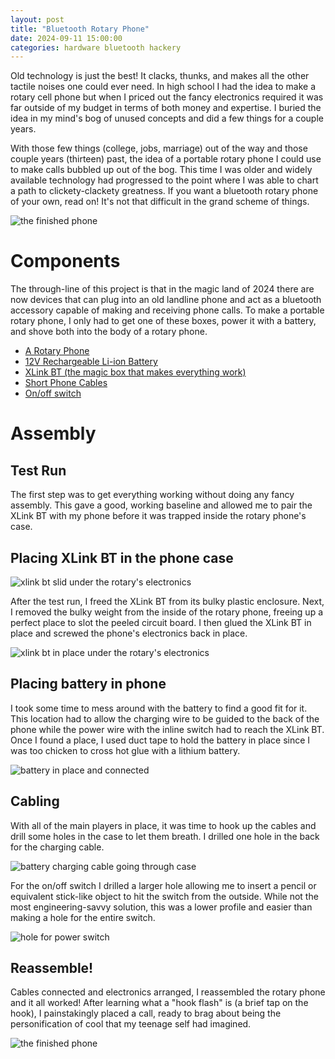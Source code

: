 ```yaml
---
layout: post
title: "Bluetooth Rotary Phone"
date: 2024-09-11 15:00:00
categories: hardware bluetooth hackery
---
```


Old technology is just the best! It clacks, thunks, and makes all the other
tactile noises one could ever need. In high school I had the idea to make a
rotary cell phone but when I priced out the fancy electronics required it was
far outside of my budget in terms of both money and expertise. I buried the
idea in my mind's bog of unused concepts and did a few things for a couple
years.

With those few things (college, jobs, marriage) out of the way and those couple
years (thirteen) past, the idea of a portable rotary phone I could use to make
calls bubbled up out of the bog. This time I was older and widely available
technology had progressed to the point where I was able to chart a path to
clickety-clackety greatness. If you want a bluetooth rotary phone of your own,
read on! It's not that difficult in the grand scheme of things.

![the finished phone](/assets/images/rotary/09_full_assembly.jpg)

# Components

The through-line of this project is that in the magic land of 2024 there are
now devices that can plug into an old landline phone and act as a bluetooth
accessory capable of making and receiving phone calls. To make a portable
rotary phone, I only had to get one of these boxes, power it with a battery,
and shove both into the body of a rotary phone.

- [A Rotary Phone](https://www.amazon.com/dp/B01I4SOFGO)
- [12V Rechargeable Li-ion Battery](https://www.amazon.com/dp/B0C23Y3VZK)
- [XLink BT (the magic box that makes everything work)](https://www.amazon.com/dp/B08RXF16XD)
- [Short Phone Cables](https://www.amazon.com/dp/B0BXT5RMFV)
- [On/off switch](https://www.sparkfun.com/products/11705)

# Assembly

## Test Run

The first step was to get everything working without doing any fancy assembly.
This gave a good, working baseline and allowed me to pair the XLink BT with my
phone before it was trapped inside the rotary phone's case.

## Placing XLink BT in the phone case

![xlink bt slid under the rotary's electronics](/assets/images/rotary/01_sliding_xlink_under_main_board.jpg)

After the test run, I freed the XLink BT from its bulky plastic enclosure.
Next, I removed the bulky weight from the inside of the rotary phone, freeing
up a perfect place to slot the peeled circuit board. I then glued the XLink BT
in place and screwed the phone's electronics back in place.

![xlink bt in place under the rotary's electronics](/assets/images/rotary/02_xlink_under_main_board.jpg)

## Placing battery in phone

I took some time to mess around with the battery to find a good fit for it.
This location had to allow the charging wire to be guided to the back
of the phone while the power wire with the inline switch had to reach the XLink
BT. Once I found a place, I used duct tape to hold the battery in place since I
was too chicken to cross hot glue with a lithium battery.

![battery in place and connected](/assets/images/rotary/03_battery_in_stuff_connected.jpg)

## Cabling

With all of the main players in place, it was time to hook up the cables and
drill some holes in the case to let them breath. I drilled one hole in the back
for the charging cable.

![battery charging cable going through case](/assets/images/rotary/05_battery_connector_out_of_case.jpg)

For the on/off switch I drilled a larger hole allowing
me to insert a pencil or equivalent stick-like object to hit the switch from
the outside. While not the most engineering-savvy solution, this was a lower
profile and easier than making a hole for the entire switch.

![hole for power switch](/assets/images/rotary/07_switch_hole_detail.jpg)

## Reassemble!

Cables connected and electronics arranged, I reassembled the rotary phone and
it all worked! After learning what a "hook flash" is (a brief tap on the hook),
I painstakingly placed a call, ready to brag about being the personification of
cool that my teenage self had imagined.

![the finished phone](/assets/images/rotary/09_full_assembly.jpg)
